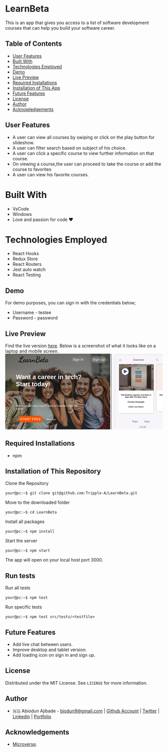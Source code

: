 # LearnBeta

This is an app that gives you access to a list of software development courses that can help you build your software career.

## Table of Contents

* [User Features](#user-features)
* [Built With](#built-with)
* [Technologies Employed](#technologies-employed)
* [Demo](#demo)
* [Live Preview](#live-preview)
* [Required Installations](#required-installations)
* [Installation of This App](#instalation)
* [Future Features](#future-features)
* [License](#license)
* [Author](#author)
* [Acknowledgements](#acknowledgements)

<!-- User features -->
## User Features
* A user can view all courses by swiping or click on the play button for slideshow.
* A user can filter search based on subject of his choice.
* A user can click a specific course to view further information on that course.
* On viewing a course,the user can proceed to take the course or add the course to favorites
* A user can view his favorite courses.

<!-- BUILT WITH -->
# Built With
* VsCode
* Windows
* Love and passion for code ❤️

<!-- TECHNOLOGIES EMPLOYED -->
# Technologies Employed
* React Hooks
* Redux Store
* React Routers
* Jest auto watch
* React Testing

<!-- DEMO -->
## Demo
For demo purposes, you can sign in with the credentials below;
* Username - testee
* Password - password

<!-- LIVE PREVIEW -->
## Live Preview
Find the live version [here](https://learnbeta.netlify.app/). Below is a screenshot of what it looks like on a laptop and mobile screen.
![Image](/src/images/proof.png)

<!-- REQUIRED INSTALLATION -->
## Required Installations
* npm



<!-- INSTALLATION -->
## Installation of This Repository
Clone the Repository

```Shell
your@pc:~$ git clone git@github.com:Tripple-A/LearnBeta.git
```

Move to the downloaded folder

```Shell
your@pc:~$ cd LearnBeta
```

Install all packages

```Shell
your@pc:~$ npm install
```

Start the server

```Shell
your@pc:~$ npm start
```
          
The app will open on your local host port 3000.

<!-- run tests -->
## Run tests

Run all tests

```Shell
your@pc:~$ npm test
```
Run specific tests

```Shell
your@pc:~$ npm test src/tests/<testfile>
```

<!-- Future features -->
## Future Features
* Add live chat between users.
* Improve desktop and tablet version.
* Add loading icon on sign in and sign up.

## License

Distributed under the MIT License. See `LICENSE` for more information.

<!-- AUTHOR -->
## Author
* 🇳🇬  Abiodun Ajibade - biodun9@gmail.com | [Github Account](https://github.com/Tripple-A) | [Twitter](https://twitter.com/AbiodunAjibade3) | [Linkedin](https://linkedin.com/in/abiodun-ajibade) | [Portfolio](https://abiodun-ajibade.netlify.app)



<!-- ACKNOWLEDGEMENTS -->
## Acknowledgements

* <a href="https://www.microverse.org/"> Microverse</a>.

